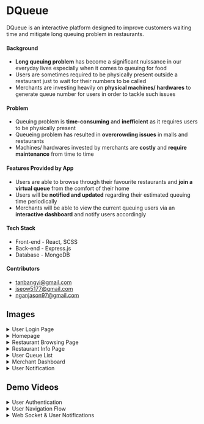 # DQueue #

DQueue is an interactive platform designed to improve customers waiting time and mitigate long queuing problem in restaurants.

#### Background
* **Long queuing problem** has become a significant nuissance in our everyday lives especially when it comes to queuing for food
* Users are sometimes required to be physically present outside a restaurant just to wait for their numbers to be called
* Merchants are investing heavily on **physical machines/ hardwares** to generate queue number for users in order to tackle such issues

#### Problem
* Queuing problem is **time-consuming** and **inefficient** as it requires users to be physically present
* Queueing problem has resulted in **overcrowding issues** in malls and restaurants
* Machines/ hardwares invested by merchants are **costly** and **require maintenance** from time to time 

#### Features Provided by App
* Users are able to browse through their favourite restaurants and **join a virtual queue** from the comfort of their home
* Users will be **notified and updated** regarding their estimated queuing time periodically
* Merchants will be able to view the current queuing users via an **interactive dashboard** and notify users accordingly

#### Tech Stack
* Front-end - React, SCSS
* Back-end - Express.js
* Database - MongoDB

#### Contributors
* tanbangyi@gmail.com
* jseow5177@gmail.com
* nganjason97@gmail.com

## Images ##
<details>
  <summary>User Login Page</summary>
  <img src="https://user-images.githubusercontent.com/57489399/121449335-2ec36200-c9cc-11eb-858d-22f0438f1e90.png" name="User Login Page">
</details>
<details>
  <summary>Homepage</summary>
  <img src="https://user-images.githubusercontent.com/57489399/121450003-7c8c9a00-c9cd-11eb-9c52-b6e29ddf3307.png" name="Homepage">
</details>
<details>
  <summary>Restaurant Browsing Page</summary>
  <img src="https://user-images.githubusercontent.com/57489399/121450067-96c67800-c9cd-11eb-8d51-007066376669.png" name="Restaurant Browsing Page">
</details>
<details>
  <summary>Restaurant Info Page</summary>
  <img src="https://user-images.githubusercontent.com/57489399/121450118-af369280-c9cd-11eb-99de-5560aa104126.png" name="Restaurant Info Page1">
  <img src="https://user-images.githubusercontent.com/57489399/121450142-bd84ae80-c9cd-11eb-908a-b1cdbcf4f4c5.png" name="Restaurant Info Page2">
</details>
<details>
  <summary>User Queue List</summary>
  <img src="https://user-images.githubusercontent.com/57489399/121450188-d1301500-c9cd-11eb-8850-03ac2bd88cfa.png" name="User Queue List">
</details>
<details>
  <summary>Merchant Dashboard</summary>
  <img src="https://user-images.githubusercontent.com/57489399/121450198-d725f600-c9cd-11eb-8e74-d1a397278143.png" name="Merchant Dashboard">
</details>
<details>
  <summary>User Notification</summary>
  <img src="https://user-images.githubusercontent.com/57489399/121450401-3c79e700-c9ce-11eb-84fe-19dcb4f669e1.png" name="User Notification">
</details>

## Demo Videos ##
<details>
  <summary>User Authentication</summary>
  <img src="https://user-images.githubusercontent.com/57489399/121809017-b4296980-cc8d-11eb-9d1e-c36b66c9189d.gif" name="User Authentication">
</details>
<details>
  <summary>User Navigation Flow</summary>
</details>
<details>
  <summary>Web Socket & User Notifications</summary>
  <img src="https://user-images.githubusercontent.com/57489399/121808244-1d0ee280-cc8a-11eb-804c-f6c2635e114a.gif" name="Web Socket & User Notifications">
</details>
